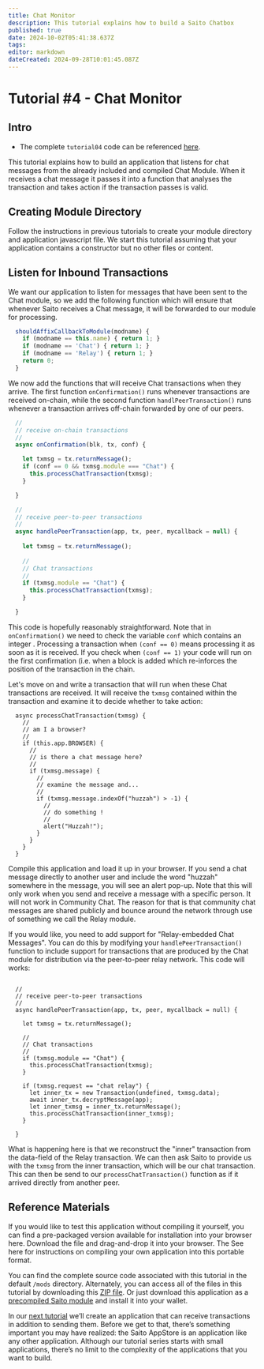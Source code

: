 ```yaml
---
title: Chat Monitor
description: This tutorial explains how to build a Saito Chatbox 
published: true
date: 2024-10-02T05:41:38.637Z
tags: 
editor: markdown
dateCreated: 2024-09-28T10:01:45.087Z
---
```


# Tutorial #4 - Chat Monitor

## Intro

- The complete `tutorial04` code can be referenced [here](https://github.com/SaitoTech/saito-lite-rust/tree/master/mods/tutorial04).

This tutorial explains how to build an application that listens for chat messages from the already included and compiled Chat Module. When it receives a chat message it passes it into a function that analyses the transaction and takes action if the transaction passes is valid.

## Creating Module Directory

Follow the instructions in previous tutorials to create your module directory and application javascript file.  We start this tutorial assuming that your application contains a constructor but no other files or content.

## Listen for Inbound Transactions

We want our application to listen for messages that have been sent to the Chat module, so we add the following function which will ensure that whenever Saito receives a Chat message, it will be forwarded to our module for processing.

```js
  shouldAffixCallbackToModule(modname) {
    if (modname == this.name) { return 1; }
    if (modname == 'Chat') { return 1; }
    if (modname == 'Relay') { return 1; }
    return 0;
  }
  ```

We now add the functions that will receive Chat transactions when they arrive. The first function `onConfirmation()` runs whenever transactions are received on-chain, while the second function `handlPeerTransaction()` runs whenever a transaction arrives off-chain forwarded by one of our peers.

```js
  //
  // receive on-chain transactions
  //
  async onConfirmation(blk, tx, conf) {

    let txmsg = tx.returnMessage();
    if (conf == 0 && txmsg.module === "Chat") {
      this.processChatTransaction(txmsg);
    }  

  }

  //
  // receive peer-to-peer transactions
  //
  async handlePeerTransaction(app, tx, peer, mycallback = null) {  
  
    let txmsg = tx.returnMessage();
      
    //
    // Chat transactions
    //
    if (txmsg.module == "Chat") {
      this.processChatTransaction(txmsg);
    }

  }
 ```
 
This code is hopefully reasonably straightforward. Note that in `onConfirmation()` we need to check the variable `conf` which contains an integer . Processing a transaction when `(conf == 0)` means processing it as soon as it is received. If you check when `(conf == 1)` your code will run on the first confirmation (i.e. when a block is added which re-inforces the position of the transaction in the chain. 

Let's move on and write a transaction that will run when these Chat transactions are received. It will receive the ```txmsg``` contained within the transaction and examine it to decide whether to take action:
 
```
  async processChatTransaction(txmsg) {
    //
    // am I a browser?
    //
    if (this.app.BROWSER) {
      //
      // is there a chat message here?
      //
      if (txmsg.message) {
        //
        // examine the message and...
        //
        if (txmsg.message.indexOf("huzzah") > -1) {
          //
          // do something !
          //
          alert("Huzzah!");
        }
      }
    }
  }
 ```

Compile this application and load it up in your browser. If you send a chat message directly to another user and include the word "huzzah" somewhere in the message, you will see an alert pop-up. Note that this will only work when you send and receive a message with a specific person. It will not work in Community Chat. The reason for that is that community chat messages are shared publicly and bounce around the network through use of something we call the Relay module.

If you would like, you need to add support for "Relay-embedded Chat Messages". You can do this by modifying your ```handlePeerTransaction()``` function to include support for transactions that are produced by the Chat module for distribution via the peer-to-peer relay network. This code will works:

```

  //
  // receive peer-to-peer transactions
  //
  async handlePeerTransaction(app, tx, peer, mycallback = null) {  
  
    let txmsg = tx.returnMessage();
      
    //
    // Chat transactions
    //
    if (txmsg.module == "Chat") {
      this.processChatTransaction(txmsg);
    }

    if (txmsg.request == "chat relay") {
      let inner_tx = new Transaction(undefined, txmsg.data);
      await inner_tx.decryptMessage(app);
      let inner_txmsg = inner_tx.returnMessage();
      this.processChatTransaction(inner_txmsg);
    } 
    
  }
 ```

What is happening here is that we reconstruct the "inner" transaction from the data-field of the Relay transaction. We can then ask Saito to provide us with the ```txmsg``` from the inner transaction, which will be our chat transaction. This can then be send to our ```processChatTransaction()``` function as if it arrived directly from another peer.


## Reference Materials

If you would like to test this application without compiling it yourself, you can find a pre-packaged version available for installation into your browser here. Download the file and drag-and-drop it into your browser. The See here for instructions on compiling your own application into this portable format.

You can find the complete source code associated with this tutorial in the default ```/mods``` directory.  Alternately, you can access all of the files in this tutorial by downloading this [ZIP file](/tutorial02.zip). Or just download this application as a [precompiled Saito module](/) and install it into your wallet.



In our [next tutorial](/tech/tutorial/03) we’ll create an application that can receive transactions in addition to sending them. Before we get to that, there’s something important you may have realized: the Saito AppStore is an application like any other application. Although our tutorial series starts with small applications, there’s no limit to the complexity of the applications that you want to build.

